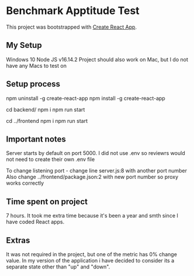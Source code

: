 # Benchmark Apptitude Test

This project was bootstrapped with [Create React App](https://github.com/facebook/create-react-app).

## My Setup

Windows 10 Node JS v16.14.2 
Project should also work on Mac, but I do not have any Macs to test on

## Setup process

npm uninstall -g create-react-app
npm install -g create-react-app

cd backend/
npm i
npm run start

cd ../frontend
npm i
npm run start

## Important notes

Server starts by default on port 5000. I did not use .env so reviewrs would not need to create their own .env file

To change listening port - change line server.js:8 with another port number
Also change ../frontend/package.json:2  with  new port number so proxy works correctly

## Time spent on project

7 hours. It took me extra time because it's been a year and smth since I have coded React apps.

## Extras

It was not required in the project, but one of the metric has 0% change value. In my version of the application i have decided to consider its a separate state other than "up" and "down". 